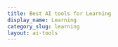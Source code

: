 ```yaml
---
title: Best AI tools for Learning
display_name: Learning
category_slug: learning
layout: ai-tools
---
```

